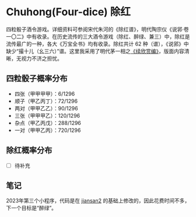 # Chuhong(Four-dice) 除红

四粒骰子酒令游戏。详细资料可参阅宋代朱河的《除红谱》，明代陶宗仪《说郛·卷一〇二》中有收录。在历史流传的三大酒令游戏（除红、醉绿、兼三）中，除红是流传最广的一种，各大《万宝全书》均有收录。除红共计 62 种（谱），《说郛》中缺少“撮十儿（幺三六）”谱。这里我采用了明代茅一相之[《续欣赏编》](https://www.shuge.org/view/xin_shang_bian/)，版面内容清晰，无视力不济之担忧。

## 四粒骰子概率分布

- 四张（甲甲甲甲）：6/1296
- 顺子（甲乙丙丁）：72/1296
- 两对（甲甲乙乙）：90/1296
- 三张（甲甲甲乙）：120/1296
- 杂点（甲乙丙戊）：288/1296
- 一对（甲甲乙丙）：720/1296

## 除红概率分布

- [ ] 待补充

## 笔记

2023年第三个小程序，代码是在 [jiansan2](https://github.com/liulitchi/jiansan2) 的基础上修改的，因此花费时间不多，下一个目标是“醉绿”。
